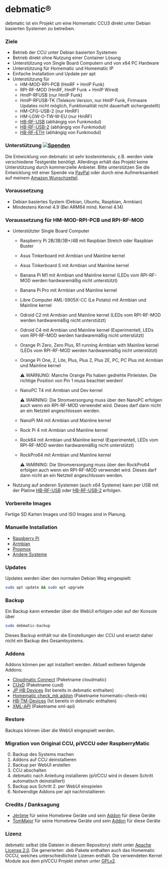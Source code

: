 # debmatic&reg;

debmatic ist ein Projekt um eine Homematic CCU3 direkt unter Debian basierten Systemen zu betreiben.

### Ziele
* Betrieb der CCU unter Debian basierten Systemen
* Betrieb direkt ohne Nutzung einer Container Lösung
* Unterstützung von Single Board Computern und von x64 PC Hardware
* Unterstützung für Homematic und Homematic IP
* Einfache Installation und Update per apt
* Unterstützung für 
  * HM-MOD-RPI-PCB (HmRF + HmIP Funk)
  * RPI-RF-MOD (HmRF, HmIP Funk + HmIP Wired)
  * HmIP-RFUSB (nur HmIP Funk)
  * HmIP-RFUSB-TK (Telekom Version, nur HmIP Funk, Firmware Updates nicht möglich, Funktionalität nicht dauerhaft sichergestellt)
  * HM-CFG-USB-2 (nur HmRF)
  * HM-LGW-O-TW-W-EU (nur HmRF)
  * [HB-RF-USB](https://github.com/alexreinert/PCB/tree/master/HB-RF-USB) (abhängig von Funkmodul)
  * [HB-RF-USB-2](https://github.com/alexreinert/PCB/tree/master/HB-RF-USB-2) (abhängig von Funkmodul)
  * [HB-RF-ETH](https://github.com/alexreinert/PCB/tree/master/HB-RF-ETH) (abhängig von Funkmodul)

### Unterstützung [![Spenden](https://img.shields.io/badge/donate-PayPal-green.svg)](https://www.paypal.com/cgi-bin/webscr?cmd=_s-xclick&hosted_button_id=WUC7QU84EU7DA)
Die Entwicklung von debmatic ist sehr kostenintensiv, z.B. werden viele verschiedene Testgeräte benötigt. Allerdings erhält das Projekt keine Unterstützung durch kommerzielle Anbieter. Bitte unterstützen Sie die Entwicklung mit einer Spende via [PayPal](https://www.paypal.com/cgi-bin/webscr?cmd=_s-xclick&hosted_button_id=WUC7QU84EU7DA) oder durch eine Aufmerksamkeit auf meinem [Amazon Wunschzettel](https://www.amazon.de/gp/registry/wishlist/3NNUQIQO20AAP/ref=nav_wishlist_lists_1).

### Voraussetzung
* Debian basiertes System (Debian, Ubuntu, Raspbian, Armbian)
* Mindestens Kernel 4.9 (Bei ARM64 mind. Kernel 4.14)

### Voraussetzung für HM-MOD-RPI-PCB und RPI-RF-MOD
* Unterstützter Single Board Computer
  * Raspberry Pi 2B/3B/3B+/4B mit Raspbian Stretch oder Raspbian Buster
  * Asus Tinkerboard mit Armbian und Mainline kernel
  * Asus Tinkerboard S mit Armbian und Mainline kernel
  * Banana Pi M1 mit Armbian und Mainline kernel (LEDs vom RPI-RF-MOD werden hardwaremäßig nicht unterstützt)
  * Banana Pi Pro mit Armbian und Mainline kernel
  * Libre Computer AML-S905X-CC (Le Potato) mit Armbian und Mainline kernel
  * Odroid C2 mit Armbian und Mainline kernel (LEDs vom RPI-RF-MOD werden hardwaremäßig nicht unterstützt)
  * Odroid C4 mit Armbian und Mainline kernel (Experimentell, LEDs vom RPI-RF-MOD werden hardwaremäßig nicht unterstützt)
  * Orange Pi Zero, Zero Plus, R1 running Armbian with Mainline kernel (LEDs vom RPI-RF-MOD werden hardwaremäßig nicht unterstützt)
  * Orange Pi One, 2, Lite, Plus, Plus 2, Plus 2E, PC, PC Plus mit Armbian und Mainline kernel

    :warning: WARNUNG: Manche Orange Pis haben gedrehte Pinleisten. Die richtige Position von Pin 1 muss beachtet werden!
  * NanoPC T4 mit Armbian und Dev kernel

    :warning: WARNING: Die Stromversorgung muss über den NanoPC erfolgen auch wenn ein RPI-RF-MOD verwendet wird. Dieses darf dann nicht an ein Netzteil angeschlossen werden.
  * NanoPi M4 mit Armbian und Mainline kernel
  * Rock Pi 4 mit Armbian und Mainline kernel
  * Rock64 mit Armbian und Mainline kernel (Experimentell, LEDs vom RPI-RF-MOD werden hardwaremäßig nicht unterstützt)
  * RockPro64 mit Armbian und Mainline kernel

    :warning: WARNING: Die Stromversorgung muss über den RockPro64 erfolgen auch wenn ein RPI-RF-MOD verwendet wird. Dieses darf dann nicht an ein Netzteil angeschlossen werden.
* Nutzung auf anderen Systemen (auch x64 Systeme) kann per USB mit der Platine [HB-RF-USB](https://github.com/alexreinert/PCB/tree/master/HB-RF-USB) oder [HB-RF-USB-2](https://github.com/alexreinert/PCB/tree/master/HB-RF-USB-2) erfolgen.

### Vorbereite Images
Fertige SD Karten Images und ISO Images sind in Planung.

### Manuelle Installation
* [Raspberry Pi](docs/setup/raspberrypi.md)
* [Armbian](docs/setup/armbian.md)
* [Proxmox](docs/setup/proxmox.md)
* [Andere Systeme](docs/setup/otheros.md)

### Updates
Updates werden über den normalen Debian Weg eingespielt:
```bash
sudo apt update && sudo apt upgrade
```

### Backup
Ein Backup kann entweder über die WebUI erfolgen oder auf der Konsole über
```bash
sudo debmatic-backup
```
Dieses Backup enthält nur die Einstellungen der CCU und ersetzt daher nicht ein Backup des Gesamtsystems.

### Addons
Addons können per apt installiert werden. Aktuell exitieren folgende Addons:
* [Cloudmatic Connect](https://www.cloudmatic.de) (Paketname cloudmatic)
* [CUxD](http://www.cuxd.de/) (Paketname cuxd)
* [JP HB Devices](https://github.com/jp112sdl/JP-HB-Devices-addon) (Ist bereits in debmatic enthalten)
* [Homematic check_mk addon](https://github.com/alexreinert/homematic_check_mk) (Paketname homematic-check-mk)
* [HB-TM-Devices](https://github.com/TomMajor/SmartHome) (Ist bereits in debmatic enthalten)
* [XML-API](https://github.com/jens-maus/XML-API) (Paketname xml-api)

### Restore
Backups können über die WebUI eingespielt werden.

### Migration von Original CCU, piVCCU oder RaspberryMatic
0. Backup des Systems machen
1. Addons auf CCU deinstallieren
2. Backup per WebUI erstellen
3. CCU abschalten
4. debmatic nach Anleitung installieren (piVCCU wird in diesem Schritt automatisch deinstalliert)
5. Backup aus Schritt 2. per WebUI einspielen
6. Notwendige Addons per apt nachinstallieren

### Credits / Danksagung
* [Jérôme](https://github.com/jp112sdl) für seine Homebrew Geräte und sein [Addon](https://github.com/jp112sdl/JP-HB-Devices-addon) für diese Geräte
* [TomMajor](https://github.com/TomMajor) für seine Homebrew Geräte und sein [Addon](https://github.com/TomMajor/SmartHome/HB-TP-Devices-AddOn) für diese Geräte

### Lizenz
debmatic selbst (die Dateien in diesem Repository) steht unter [Apache License 2.0](https://opensource.org/licenses/Apache-2.0).
Die generierten .deb Pakete enthalten auch das Homematic OCCU, welches unterschiedlichste Lizenen enthält.
Die verwendeten Kernel Module aus dem piVCCU Projekt stehen unter [GPLv2](http://www.gnu.org/licenses/gpl-2.0.html).

